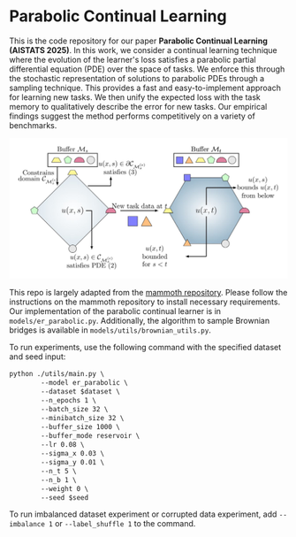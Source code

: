 # Parabolic Continual Learning
This is the code repository for our paper **Parabolic Continual Learning (AISTATS 2025)**. In this work, we consider a continual learning technique where the evolution of the learner's loss satisfies a parabolic partial differential equation (PDE) over the space of tasks. We enforce this through the stochastic representation of solutions to parabolic PDEs through a sampling technique. This provides a fast and easy-to-implement approach for learning new tasks. We then unify the expected loss with the task memory to qualitatively describe the error for new tasks. Our empirical findings suggest the method performs competitively on a variety of benchmarks. 

![figure](Figure1.jpg)

This repo is largely adapted from the [mammoth repository](https://github.com/aimagelab/mammoth/tree/master). Please follow the instructions on the mammoth repository to install necessary requirements. Our implementation of the parabolic continual learner is in ```models/er_parabolic.py```. Additionally, the algorithm to sample Brownian bridges is available in ```models/utils/brownian_utils.py```.

To run experiments, use the following command with the specified dataset and seed input:  
```
python ./utils/main.py \
        --model er_parabolic \
        --dataset $dataset \
        --n_epochs 1 \
        --batch_size 32 \
        --minibatch_size 32 \
        --buffer_size 1000 \
        --buffer_mode reservoir \
        --lr 0.08 \
        --sigma_x 0.03 \
        --sigma_y 0.01 \
        --n_t 5 \
        --n_b 1 \
        --weight 0 \
        --seed $seed
```

To run imbalanced dataset experiment or corrupted data experiment, add ```--imbalance 1``` or ```--label_shuffle 1``` to the command. 

